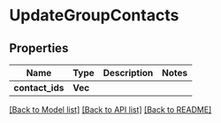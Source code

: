 # UpdateGroupContacts

## Properties

| Name            | Type            | Description | Notes |
| --------------- | --------------- | ----------- | ----- |
| **contact_ids** | **Vec<String>** |             |

[[Back to Model list]](../README#documentation-for-models) [[Back to API list]](../README#documentation-for-api-endpoints) [[Back to README]](../README)
